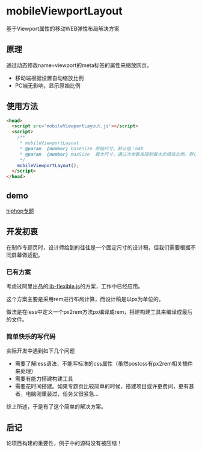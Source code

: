 # mobileViewportLayout
基于Viewport属性的移动WEB弹性布局解决方案

## 原理

通过动态修改name=viewport的meta标签的属性来缩放网页。
* 移动端根据设置自动缩放比例
* PC端无影响，显示原始比例

## 使用方法

````html
<head>
  <script src='mobileViewportLayout.js'></script>
  <script>
    /**
     * mobileViewportLayout
     * @param  {number} baseSize 原始尺寸。默认值：640
     * @param  {number} maxSize  最大尺寸，通过次参数来限制最大的缩放比例。默认值：undefined（不限制）
     */
    mobileViewportLayout();
  </script>
</head>
````
## demo

[hiphop专题](http://h5.runjiaoyu.com.cn/theme/hiphop/index.htm)

## 开发初衷

在制作专题页时，设计师给到的往往是一个固定尺寸的设计稿，但我们需要根据不同屏幕做适配。

### 已有方案

考虑过阿里出品的[lib-flexible.js](https://github.com/amfe/lib-flexible)的方案，工作中已经应用。

这个方案主要是采用rem进行布局计算，而设计稿是以px为单位的。

做法是在less中定义一个px2rem方法px编译成rem，搭建构建工具来编译成最后的文件。

### 简单快乐的写代码

实际开发中遇到如下几个问题

* 需要了解less语法，不能写标准的css属性（虽然postcss有px2rem相关插件来处理）
* 需要有能力搭建构建工具
* 需要花时间搭建。如果专题页比较简单的时候，搭建项目或许更费间，更有甚者，电脑刚重装过，任务又很紧急...

综上所述，于是有了这个简单的解决方案。

## 后记
论项目构建的重要性，例子中的源码没有被压缩！
